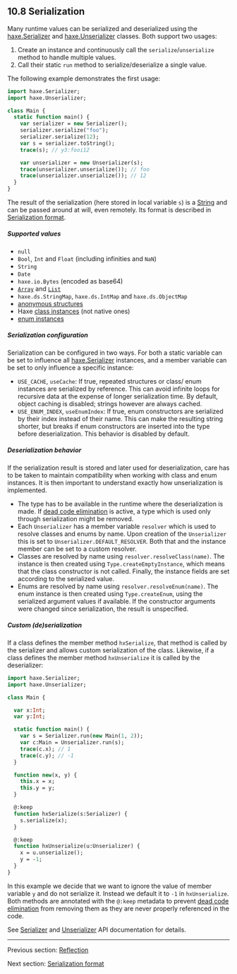 ## 10.8 Serialization

Many runtime values can be serialized and deserialized using the [haxe.Serializer](https://api.haxe.org/haxe/Serializer.html) and [haxe.Unserializer](https://api.haxe.org/haxe/Unserializer.html) classes. Both support two usages:

1. Create an instance and continuously call the `serialize`/`unserialize` method to handle multiple values.
2. Call their static `run` method to serialize/deserialize a single value.

The following example demonstrates the first usage:

```haxe
import haxe.Serializer;
import haxe.Unserializer;

class Main {
  static function main() {
    var serializer = new Serializer();
    serializer.serialize("foo");
    serializer.serialize(12);
    var s = serializer.toString();
    trace(s); // y3:fooi12

    var unserializer = new Unserializer(s);
    trace(unserializer.unserialize()); // foo
    trace(unserializer.unserialize()); // 12
  }
}
```

The result of the serialization (here stored in local variable `s`) is a [String](std-String.md) and can be passed around at will, even remotely. Its format is described in [Serialization format](std-serialization-format.md).

##### Supported values

* `null`
* `Bool`, `Int` and `Float` (including infinities and `NaN`)
* `String`
* `Date`
* `haxe.io.Bytes` (encoded as base64)
* [`Array`](std-Array.md) and [`List`](std-List.md)
* `haxe.ds.StringMap`, `haxe.ds.IntMap` and `haxe.ds.ObjectMap`
* [anonymous structures](types-anonymous-structure.md)
* Haxe [class instances](types-class-instance.md) (not native ones)
* [enum instances](types-enum-instance.md)

##### Serialization configuration

Serialization can be configured in two ways. For both a static variable can be set to influence all [haxe.Serializer](https://api.haxe.org/haxe/Serializer.html) instances, and a member variable can be set to only influence a specific instance:

* `USE_CACHE`, `useCache`: If true, repeated structures or class/ enum instances are serialized by reference. This can avoid infinite loops for recursive data at the expense of longer serialization time. By default, object caching is disabled; strings however are always cached.
* `USE_ENUM_INDEX`, `useEnumIndex`: If true, enum constructors are serialized by their index instead of their name. This can make the resulting string shorter, but breaks if enum constructors are inserted into the type before deserialization. This behavior is disabled by default.

##### Deserialization behavior

If the serialization result is stored and later used for deserialization, care has to be taken to maintain compatibility when working with class and enum instances. It is then important to understand exactly how unserialization is implemented.

* The type has to be available in the runtime where the deserialization is made. If [dead code elimination](cr-dce.md) is active, a type which is used only through serialization might be removed.
* Each `Unserializer` has a member variable `resolver` which is used to resolve classes and enums by name. Upon creation of the `Unserializer` this is set to `Unserializer.DEFAULT_RESOLVER`. Both that and the instance member can be set to a custom resolver.
* Classes are resolved by name using `resolver.resolveClass(name)`. The instance is then created using `Type.createEmptyInstance`, which means that the class constructor is not called. Finally, the instance fields are set according to the serialized value.
* Enums are resolved by name using `resolver.resolveEnum(name)`. The enum instance is then created using `Type.createEnum`, using the serialized argument values if available. If the constructor arguments were changed since serialization, the result is unspecified.

##### Custom (de)serialization

If a class defines the member method `hxSerialize`, that method is called by the serializer and allows custom serialization of the class. Likewise, if a class defines the member method `hxUnserialize` it is called by the deserializer:

```haxe
import haxe.Serializer;
import haxe.Unserializer;

class Main {

  var x:Int;
  var y:Int;

  static function main() {
    var s = Serializer.run(new Main(1, 2));
    var c:Main = Unserializer.run(s);
    trace(c.x); // 1
    trace(c.y); // -1
  }

  function new(x, y) {
    this.x = x;
    this.y = y;
  }

  @:keep
  function hxSerialize(s:Serializer) {
    s.serialize(x);
  }

  @:keep
  function hxUnserialize(u:Unserializer) {
    x = u.unserialize();
    y = -1;
  }
}
```

In this example we decide that we want to ignore the value of member variable `y` and do not serialize it. Instead we default it to `-1` in `hxUnserialize`. Both methods are annotated with the `@:keep` metadata to prevent [dead code elimination](cr-dce.md) from removing them as they are never properly referenced in the code.

See [Serializer](https://api.haxe.org/haxe/Serializer.html) and [Unserializer](https://api.haxe.org/haxe/Unserializer.html) API documentation for details.

---

Previous section: [Reflection](std-reflection.md)

Next section: [Serialization format](std-serialization-format.md)